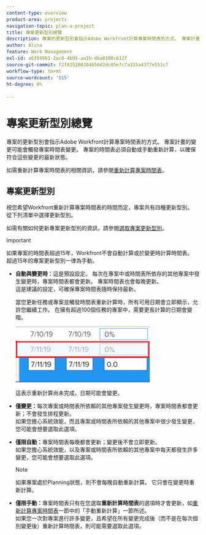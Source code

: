 ```yaml
---
content-type: overview
product-area: projects
navigation-topic: plan-a-project
title: 專案更新型別總覽
description: 專案的更新型別會指示Adobe Workfront計算專案時間表的方式。 專案計畫的變更可能會觸發專案時間表變更。 專案的時間表必須自動或手動重新計算，以確保符合這些變更的最新狀態。
author: Alina
feature: Work Management
exl-id: a6394961-2ac8-4b95-aa1b-dba8108c612f
source-git-commit: f2f825280204b56d2dc85efc7a315a4377e551c7
workflow-type: tm+mt
source-wordcount: '515'
ht-degree: 0%

---
```


# 專案更新型別總覽

專案的更新型別會指示Adobe Workfront計算專案時間表的方式。 專案計畫的變更可能會觸發專案時間表變更。 專案的時間表必須自動或手動重新計算，以確保符合這些變更的最新狀態。

如需重新計算專案時間表的相關資訊，請參閱[重新計算專案時間表](../../../manage-work/projects/manage-projects/recalculate-project-timeline.md)。

## 專案更新型別

視您希望Workfront重新計算專案時間表的時間而定，專案共有四種更新型別。 從下列清單中選擇更新型別。

如需有關如何更新專案更新型別的資訊，請參閱[選取專案更新型別](../../../manage-work/projects/manage-projects/select-project-update-type.md)。

>[!IMPORTANT]
>
>如果專案的時間表超過15年，Workfront不會自動計算或於變更時計算時間表。 超過15年的專案更新型別一律為手動。

* **自動與變更時：**&#x200B;這是預設設定。 每次在專案中或時間表所依存的其他專案中發生變更時，專案時間表都會更新。 專案時間表也會每晚更新。 \
  這是建議的設定，可確保專案時間表隨時保持最新。

  當您更新任務或專案並觸發時間表重新計算時，所有可用日期會立即顯示，允許您繼續工作。 在擁有超過100個任務的專案中，需要更長計算的日期會變暗。

  ![](assets/dates-dimmed-when-insline-editing-350x146.png)

  這表示重新計算尚未完成，日期可能會變更。

* **僅變更：**&#x200B;每次專案或時間表所依賴的其他專案發生變更時，專案時間表都會更新；不會發生排程更新。\
  如果您擔心系統效能，而且專案或時間表所依賴的其他專案中很少發生變更，您可能會想要選取此選項。

* **僅限自動：**&#x200B;專案時間表每晚都會更新；變更後不會立即更新。\
  如果您擔心系統效能，以及專案或時間表所依賴的其他專案中每天都發生許多變更，您可能會想要選取此選項。

  >[!NOTE]
  >
  >如果專案處於Planning狀態，則不會每晚自動重新計算。 它只會在變更時重新計算。

* **僅限手動：**&#x200B;專案時間表只有在您選取&#x200B;**重新計算時間表**&#x200B;的選項時才會更新，如[重新計算專案時間表](../../../manage-work/projects/manage-projects/recalculate-project-timeline.md)一節中的「手動重新計算」一節所述。\
  如果您一次對專案進行許多變更，且希望在所有變更完成後（而不是在每次個別變更後）重新計算時間表，則可能需要選取此選項。
